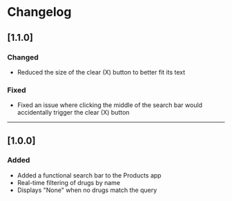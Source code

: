 # Changelog

## [1.1.0]

### Changed

- Reduced the size of the clear (X) button to better fit its text

### Fixed

- Fixed an issue where clicking the middle of the search bar would accidentally trigger the clear (X) button

---

## [1.0.0]

### Added

- Added a functional search bar to the Products app
- Real-time filtering of drugs by name
- Displays "None" when no drugs match the query
